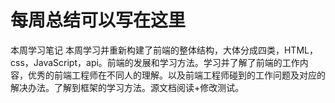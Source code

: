 ﻿# 每周总结可以写在这里
本周学习笔记
	本周学习并重新构建了前端的整体结构，大体分成四类，HTML，css，JavaScript，api。前端的发展和学习方法。学习并了解了前端的工作内容，优秀的前端工程师在不同人的理解。以及前端工程师碰到的工作问题及对应的解决办法。了解到框架的学习方法。源文档阅读+修改测试。
